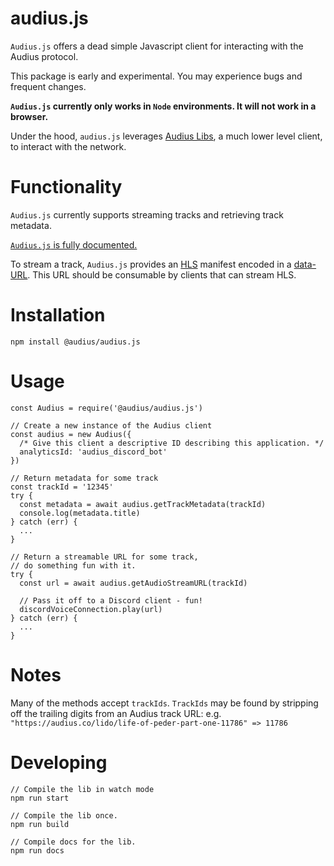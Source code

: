# audius.js
`Audius.js` offers a dead simple Javascript client for interacting with the Audius protocol.

This package is early and experimental. You may experience bugs and frequent changes.

**`Audius.js` currently only works in `Node` environments. It will not work in a browser.**

Under the hood, `audius.js` leverages [Audius Libs](https://github.com/AudiusProject/audius-protocol/tree/master/libs), a much lower level client, to interact with the network.


# Functionality

`Audius.js` currently supports streaming tracks and retrieving track metadata.

[`Audius.js` is fully documented.](https://audiusproject.github.io/audius.js/)

To stream a track, `Audius.js` provides an [HLS](https://en.wikipedia.org/wiki/HTTP_Live_Streaming) manifest encoded in a [data-URL](https://developer.mozilla.org/en-US/docs/Web/HTTP/Basics_of_HTTP/Data_URIs). This URL should be consumable by clients that can stream HLS.


# Installation

```
npm install @audius/audius.js
```


# Usage

```
const Audius = require('@audius/audius.js')

// Create a new instance of the Audius client
const audius = new Audius({
  /* Give this client a descriptive ID describing this application. */
  analyticsId: 'audius_discord_bot'
})

// Return metadata for some track
const trackId = '12345'
try {
  const metadata = await audius.getTrackMetadata(trackId)
  console.log(metadata.title)
} catch (err) {
  ...
}

// Return a streamable URL for some track,
// do something fun with it.
try {
  const url = await audius.getAudioStreamURL(trackId)

  // Pass it off to a Discord client - fun!
  discordVoiceConnection.play(url)
} catch (err) {
  ...
}
```


# Notes

Many of the methods accept `trackIds`.
`TrackIds` may be found by stripping off the trailing digits from an Audius track URL: e.g. `"https://audius.co/lido/life-of-peder-part-one-11786" => 11786`



# Developing

```
// Compile the lib in watch mode
npm run start
```

```
// Compile the lib once.
npm run build
```

```
// Compile docs for the lib.
npm run docs
```
